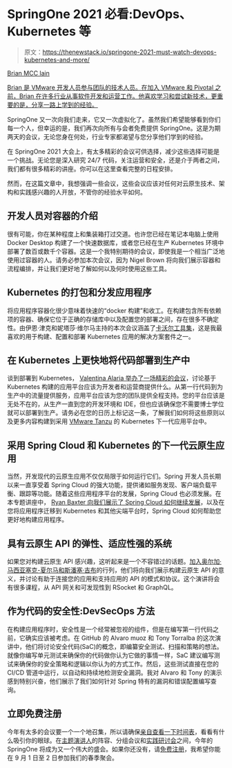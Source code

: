 # SpringOne 2021 必看:DevOps、Kubernetes 等

> 原文：<https://thenewstack.io/springone-2021-must-watch-devops-kubernetes-and-more/>

[](https://www.linkedin.com/in/brian-mcclain/)

[Brian MCC lain](https://www.linkedin.com/in/brian-mcclain/)

[Brian 是 VMware 开发人员参与团队的技术人员。在加入 VMware 和 Pivotal 之前，Brian 在许多行业从事软件开发和运营工作。他喜欢学习和尝试新技术，更重要的是，分享一路上学到的经验。](https://www.linkedin.com/in/brian-mcclain/)

[](https://www.linkedin.com/in/brian-mcclain/)[](https://www.linkedin.com/in/brian-mcclain/)

SpringOne 又一次向我们走来，它又一次虚拟化了。虽然我们希望能够看到你们每一个人，但幸运的是，我们再次向所有与会者免费提供 SpringOne。这是为期两天的会议，无论您身在何处，行业专家都渴望与您分享他们学到的经验。

在 SpringOne 2021 大会上，有太多精彩的会议可供选择，减少这些选择可能是一个挑战。无论您是深入研究 24/7 代码，关注运营和安全，还是介于两者之间，我们都有很多精彩的讲座。你可以在这里查看完整的日程安排。

然而，在这篇文章中，我想强调一些会议，这些会议应该对任何对云原生技术、架构和实践感兴趣的人开放，不管你的经验水平如何。

## 开发人员对容器的介绍

很有可能，你在某种程度上和集装箱打过交道。也许您已经在笔记本电脑上使用 Docker Desktop 构建了一个快速数据库，或者您已经在生产 Kubernetes 环境中部署了数百或数千个容器。这是一个我特别期待的会议，即使我是一个相当广泛地使用过容器的人。请务必参加本次会议，因为 Nigel Brown 将向我们展示容器和流程编排，并让我们更好地了解如何以及何时使用这些工具。

## Kubernetes 的打包和分发应用程序

将应用程序容器化很少意味着快速的“docker 构建”和收工。在构建包含所有依赖项的容器、确保它位于正确的存储库中以及配置您的部署之间，存在很多不确定性。由伊恩·津克和妮塔莎·维尔马主持的本次会议涵盖了[卡沃尔工具集](https://carvel.dev/)，这是我最喜欢的用于构建、配置和部署 Kubernetes 应用的解决方案套件之一。

## 在 Kubernetes 上更快地将代码部署到生产中

谈到部署到 Kubernetes， [Valentina Alaria 举办了一场精彩的会议](https://springone.io/2021/sessions/deploy-code-into-production-faster-on-kubernetes)，讨论基于 Kubernetes 构建的应用平台应该为开发者和运营商提供什么。从第一行代码到为生产中的流量提供服务，应用平台应该为您的团队提供全程支持。您的平台应该是无处不在的，从生产一直到您的开发环境和 IDE，但也应该确保您不需要博士学位就可以部署到生产。请务必在您的日历上标记这一条，了解我们如何将这些原则以及更多内容构建到采用 [VMware Tanzu](https://tanzu.vmware.com/) 的 Kubernetes 下一代应用平台中。

## 采用 Spring Cloud 和 Kubernetes 的下一代云原生应用

当然，开发现代的云原生应用不仅仅局限于如何运行它们。Spring 开发人员长期以来一直享受着 Spring Cloud 的强大功能，提供诸如服务发现、客户端负载平衡、跟踪等功能。随着这些应用程序平台的发展，Spring Cloud 也必须发展。在本专题讲座中， [Ryan Baxter 向我们展示了 Spring Cloud 如何继续发展](https://springone.io/2021/sessions/next-gen-cloud-native-apps-with-spring-cloud-and-k8s)，以及在您将应用程序迁移到 Kubernetes 和其他尖端平台时，Spring Cloud 如何帮助您更好地构建应用程序。

## 具有云原生 API 的弹性、适应性强的系统

如果您对构建云原生 API 感兴趣，这听起来是一个不容错过的话题。[加入奥尔加·马西亚塞克-夏尔马和斯潘塞·吉布](https://springone.io/2021/sessions/resilient-and-adaptable-systems-with-cloud-native-apis)的行列，他们将向我们展示构建云原生 API 的意义，并讨论有助于连接您的应用和支持应用的 API 的模式和协议。这个演讲将会有很多课程，从 API 网关和可发现性到 RSocket 和 GraphQL。

## 作为代码的安全性:DevSecOps 方法

在构建应用程序时，安全性是一个经常被忽视的组件，但是在编写第一行代码之前，它确实应该被考虑。在 GitHub 的 Alvaro muoz 和 Tony Torralba 的这次演讲中，他们将讨论安全代码(SaC)的概念，即编纂安全测试、扫描和策略的想法。就像你编写单元测试来确保你的代码做你认为它做的事情一样，SaC 建议编写测试来确保你的安全策略和逻辑以你认为的方式工作。然后，这些测试直接在您的 CI/CD 管道中运行，以自动和持续地检测安全漏洞。我对 Alvaro 和 Tony 的演示感到特别兴奋，他们展示了我们如何针对 Spring 特有的漏洞和错误配置编写查询。

## 立即免费注册

今年有太多的会议要一个一个地召集，所以请确保[亲自查看一下时间表](https://springone.io/2021/schedule)，看看有什么吸引你的眼球。在[主题演讲人](https://springone.io/2021/speakers)的阵容、分组会议和[实践研讨会](https://springone.io/2021/workshops)之间，今年的 SpringOne 将成为又一个伟大的盛会。如果你还没有，请[免费注册](https://springone.io/register)，我希望你能在 9 月 1 日至 2 日参加我们的春季聚会。

<svg xmlns:xlink="http://www.w3.org/1999/xlink" viewBox="0 0 68 31" version="1.1"><title>Group</title> <desc>Created with Sketch.</desc></svg>
